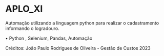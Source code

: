 # APLO_XI
Automação utilizando a linguagem python para realizar o cadastramento informando o logradouro.


• Python , Selenium, Pandas, Automação

Créditos: João Paulo Rodrigues de Oliveira -  Gestão de Custos 2023
